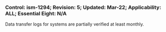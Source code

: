 ### Control: ism-1294; Revision: 5; Updated: Mar-22; Applicability: ALL; Essential Eight: N/A
<p>Data transfer logs for systems are partially verified at least monthly.</p>
